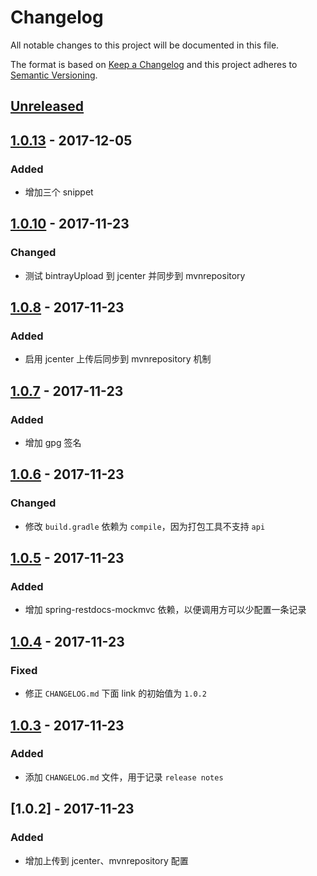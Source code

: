 # Changelog
All notable changes to this project will be documented in this file.

The format is based on [Keep a Changelog](http://keepachangelog.com/en/1.0.0/)
and this project adheres to [Semantic Versioning](http://semver.org/spec/v2.0.0.html).

## [Unreleased]

## [1.0.13] - 2017-12-05
### Added
- 增加三个 snippet

## [1.0.10] - 2017-11-23
### Changed
- 测试 bintrayUpload 到 jcenter 并同步到 mvnrepository

## [1.0.8] - 2017-11-23
### Added
- 启用 jcenter 上传后同步到 mvnrepository 机制

## [1.0.7] - 2017-11-23
### Added
- 增加 gpg 签名

## [1.0.6] - 2017-11-23
### Changed
- 修改 `build.gradle` 依赖为 `compile`，因为打包工具不支持 `api`

## [1.0.5] - 2017-11-23
### Added
- 增加 spring-restdocs-mockmvc 依赖，以便调用方可以少配置一条记录

## [1.0.4] - 2017-11-23
### Fixed
- 修正 `CHANGELOG.md` 下面 link 的初始值为 `1.0.2`

## [1.0.3] - 2017-11-23
### Added
- 添加 `CHANGELOG.md` 文件，用于记录 `release notes`

## [1.0.2] - 2017-11-23
### Added
- 增加上传到 jcenter、mvnrepository 配置


[Unreleased]: https://github.com/someok/someok-restdocs-extend/compare/v1.0.13...HEAD
[1.0.13]: https://github.com/someok/someok-restdocs-extend/compare/v1.0.10...v1.0.13
[1.0.10]: https://github.com/someok/someok-restdocs-extend/compare/v1.0.8...v1.0.10
[1.0.8]: https://github.com/someok/someok-restdocs-extend/compare/v1.0.7...v1.0.8
[1.0.7]: https://github.com/someok/someok-restdocs-extend/compare/v1.0.6...v1.0.7
[1.0.6]: https://github.com/someok/someok-restdocs-extend/compare/v1.0.5...v1.0.6
[1.0.5]: https://github.com/someok/someok-restdocs-extend/compare/v1.0.4...v1.0.5
[1.0.4]: https://github.com/someok/someok-restdocs-extend/compare/v1.0.3...v1.0.4
[1.0.3]: https://github.com/someok/someok-restdocs-extend/compare/v1.0.2...v1.0.3

